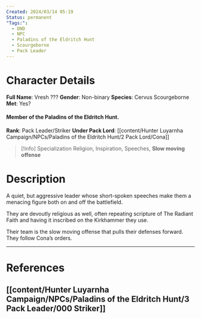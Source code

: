 ```yaml
---
Created: 2024/03/14 05:19
Status: permanent
"Tags:":
  - DND
  - NPC
  - Paladins of the Eldritch Hunt
  - Scourgeborne
  - Pack Leader
---
```

# Character Details
**Full Name**: Vresh ???
**Gender**: Non-binary
**Species**: Cervus Scourgeborne
**Met**: Yes?
#### Member of the Paladins of the Eldritch Hunt.
**Rank**: Pack Leader/Striker
**Under Pack Lord**: [[content/Hunter Luyarnha Campaign/NPCs/Paladins of the Eldritch Hunt/2 Pack Lord/Cona]]

> [!info] Specialization
Religion, Inspiration, Speeches, **Slow moving offense**

# Description
A quiet, but aggressive leader whose short-spoken speeches make them a menacing figure both on and off the battlefield. 

They are devoutly religious as well, often repeating scripture of The Radiant Faith and having it inscribed on the Kirkhammer they use. 

Their team is the slow moving offense that pulls their defenses forward. They follow Cona’s orders.

---
# References
## [[content/Hunter Luyarnha Campaign/NPCs/Paladins of the Eldritch Hunt/3 Pack Leader/000 Striker]]